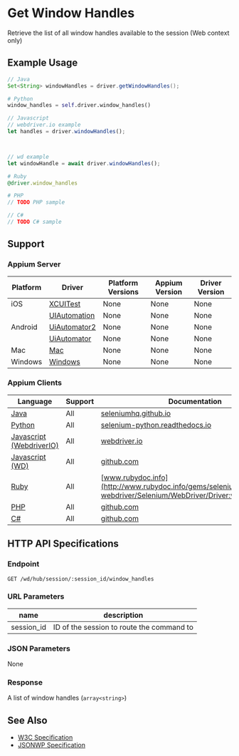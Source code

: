 # Get Window Handles

Retrieve the list of all window handles available to the session (Web context only)

## Example Usage

```java
// Java
Set<String> windowHandles = driver.getWindowHandles();

```

```python
# Python
window_handles = self.driver.window_handles()

```

```javascript
// Javascript
// webdriver.io example
let handles = driver.windowHandles();



// wd example
let windowHandle = await driver.windowHandles();

```

```ruby
# Ruby
@driver.window_handles

```

```php
# PHP
// TODO PHP sample

```

```csharp
// C#
// TODO C# sample

```

## Support

### Appium Server

| Platform | Driver                                                   | Platform Versions | Appium Version | Driver Version |
| -------- | -------------------------------------------------------- | ----------------- | -------------- | -------------- |
| iOS      | [XCUITest](/docs/en/drivers/ios-xcuitest.md)             | None              | None           | None           |
|          | [UIAutomation](/docs/en/drivers/ios-uiautomation.md)     | None              | None           | None           |
| Android  | [UiAutomator2](/docs/en/drivers/android-uiautomator2.md) | None              | None           | None           |
|          | [UiAutomator](/docs/en/drivers/android-uiautomator.md)   | None              | None           | None           |
| Mac      | [Mac](/docs/en/drivers/mac.md)                           | None              | None           | None           |
| Windows  | [Windows](/docs/en/drivers/windows.md)                   | None              | None           | None           |

### Appium Clients

| Language                                                             | Support | Documentation                                                                                                                                 |
| -------------------------------------------------------------------- | ------- | --------------------------------------------------------------------------------------------------------------------------------------------- |
| [Java](https://github.com/appium/java-client/releases/latest)        | All     | [seleniumhq.github.io](https://seleniumhq.github.io/selenium/docs/api/java/org/openqa/selenium/WebDriver.html#getWindowHandles--)             |
| [Python](https://github.com/appium/python-client/releases/latest)    | All     | [selenium-python.readthedocs.io](http://selenium-python.readthedocs.io/api.html#selenium.webdriver.remote.webdriver.WebDriver.window_handles) |
| [Javascript (WebdriverIO)](http://webdriver.io/index.html)           | All     | [webdriver.io](http://webdriver.io/api/protocol/windowHandles.html#description)                                                               |
| [Javascript (WD)](https://github.com/admc/wd/releases/latest)        | All     | [github.com](https://github.com/admc/wd/blob/master/lib/commands.js#L379)                                                                     |
| [Ruby](https://github.com/appium/ruby_lib/releases/latest)           | All     | [www.rubydoc.info](http://www.rubydoc.info/gems/selenium-webdriver/Selenium/WebDriver/Driver:window_handles)                                  |
| [PHP](https://github.com/appium/php-client/releases/latest)          | All     | [github.com](https://github.com/appium/php-client/)                                                                                           |
| [C#](https://github.com/appium/appium-dotnet-driver/releases/latest) | All     | [github.com](https://github.com/appium/appium-dotnet-driver/)                                                                                 |

## HTTP API Specifications

### Endpoint

`GET /wd/hub/session/:session_id/window_handles`

### URL Parameters

| name       | description                               |
| ---------- | ----------------------------------------- |
| session_id | ID of the session to route the command to |

### JSON Parameters

None

### Response

A list of window handles (`array<string>`)

## See Also

* [W3C Specification](https://www.w3.org/TR/webdriver/#dfn-get-window-handles)
* [JSONWP Specification](https://github.com/SeleniumHQ/selenium/wiki/JsonWireProtocol#sessionsessionidwindow_handles)
